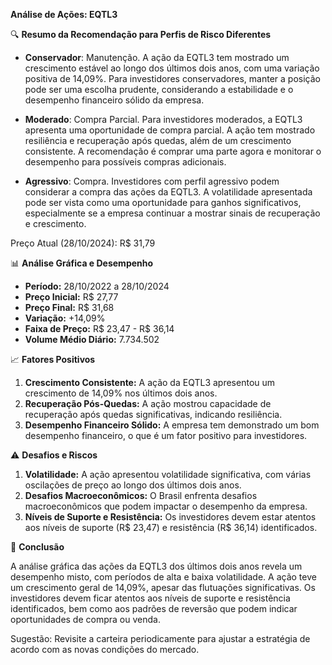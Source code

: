 **Análise de Ações: EQTL3**

🔍 **Resumo da Recomendação para Perfis de Risco Diferentes**

- **Conservador**: Manutenção. A ação da EQTL3 tem mostrado um crescimento estável ao longo dos últimos dois anos, com uma variação positiva de 14,09%. Para investidores conservadores, manter a posição pode ser uma escolha prudente, considerando a estabilidade e o desempenho financeiro sólido da empresa.

- **Moderado**: Compra Parcial. Para investidores moderados, a EQTL3 apresenta uma oportunidade de compra parcial. A ação tem mostrado resiliência e recuperação após quedas, além de um crescimento consistente. A recomendação é comprar uma parte agora e monitorar o desempenho para possíveis compras adicionais.

- **Agressivo**: Compra. Investidores com perfil agressivo podem considerar a compra das ações da EQTL3. A volatilidade apresentada pode ser vista como uma oportunidade para ganhos significativos, especialmente se a empresa continuar a mostrar sinais de recuperação e crescimento.

Preço Atual (28/10/2024): R$ 31,79

📊 **Análise Gráfica e Desempenho**

- **Período:** 28/10/2022 a 28/10/2024
- **Preço Inicial:** R$ 27,77
- **Preço Final:** R$ 31,68
- **Variação:** +14,09%
- **Faixa de Preço:** R$ 23,47 - R$ 36,14
- **Volume Médio Diário:** 7.734.502

📈 **Fatores Positivos**

1. **Crescimento Consistente:** A ação da EQTL3 apresentou um crescimento de 14,09% nos últimos dois anos.
2. **Recuperação Pós-Quedas:** A ação mostrou capacidade de recuperação após quedas significativas, indicando resiliência.
3. **Desempenho Financeiro Sólido:** A empresa tem demonstrado um bom desempenho financeiro, o que é um fator positivo para investidores.

⚠️ **Desafios e Riscos**

1. **Volatilidade:** A ação apresentou volatilidade significativa, com várias oscilações de preço ao longo dos últimos dois anos.
2. **Desafios Macroeconômicos:** O Brasil enfrenta desafios macroeconômicos que podem impactar o desempenho da empresa.
3. **Níveis de Suporte e Resistência:** Os investidores devem estar atentos aos níveis de suporte (R$ 23,47) e resistência (R$ 36,14) identificados.

📌 **Conclusão**

A análise gráfica das ações da EQTL3 dos últimos dois anos revela um desempenho misto, com períodos de alta e baixa volatilidade. A ação teve um crescimento geral de 14,09%, apesar das flutuações significativas. Os investidores devem ficar atentos aos níveis de suporte e resistência identificados, bem como aos padrões de reversão que podem indicar oportunidades de compra ou venda.

Sugestão: Revisite a carteira periodicamente para ajustar a estratégia de acordo com as novas condições do mercado.
